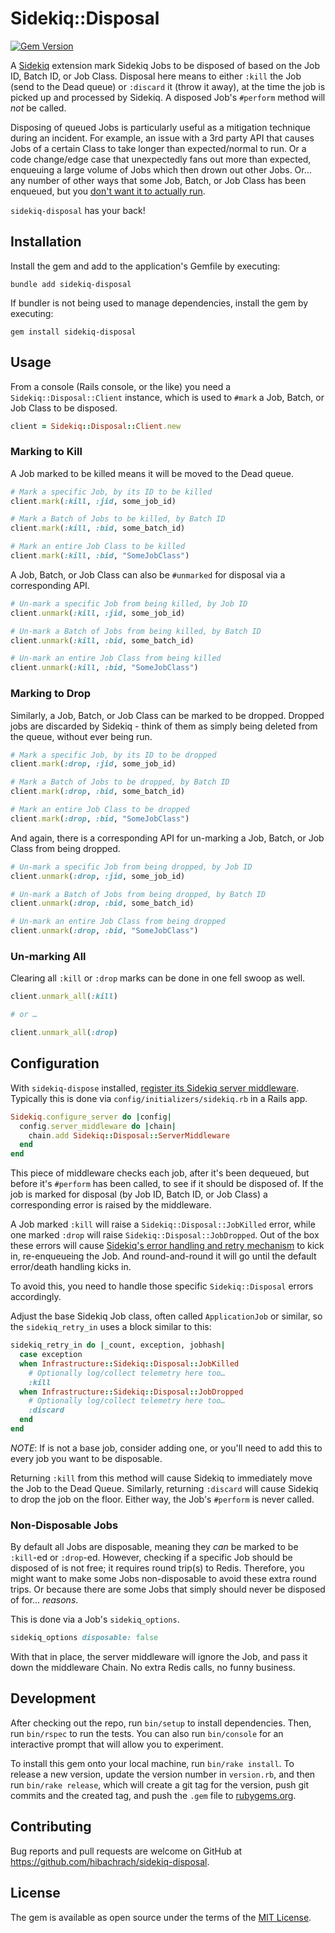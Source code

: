 # Sidekiq::Disposal

[![Gem Version](https://badge.fury.io/rb/sidekiq-disposal.svg?icon=si%3Arubygems&icon_color=%23ff2600)](https://badge.fury.io/rb/sidekiq-disposal)

A [Sidekiq][sidekiq] extension mark Sidekiq Jobs to be disposed of based on the Job ID, Batch ID, or Job Class.
Disposal here means to either `:kill` the Job (send to the Dead queue) or `:discard` it (throw it away), at the time the job is picked up and processed by Sidekiq.
A disposed Job's `#perform` method will _not_ be called.

Disposing of queued Jobs is particularly useful as a mitigation technique during an incident.
For example, an issue with a 3rd party API that causes Jobs of a certain Class to take longer than expected/normal to run.
Or a code change/edge case that unexpectedly fans out more than expected, enqueuing a large volume of Jobs which then drown out other Jobs.
Or… any number of other ways that some Job, Batch, or Job Class has been enqueued, but you [don't want it to actually run][cancel-jobs].

`sidekiq-disposal` has your back!

## Installation

Install the gem and add to the application's Gemfile by executing:

```console
bundle add sidekiq-disposal
```

If bundler is not being used to manage dependencies, install the gem by executing:

```console
gem install sidekiq-disposal
```

## Usage

From a console (Rails console, or the like) you need a `Sidekiq::Disposal::Client` instance, which is used to `#mark` a Job, Batch, or Job Class to be disposed.

```ruby
client = Sidekiq::Disposal::Client.new
```

### Marking to Kill

A Job marked to be killed means it will be moved to the Dead queue.

```ruby
# Mark a specific Job, by its ID to be killed
client.mark(:kill, :jid, some_job_id)

# Mark a Batch of Jobs to be killed, by Batch ID
client.mark(:kill, :bid, some_batch_id)

# Mark an entire Job Class to be killed
client.mark(:kill, :bid, "SomeJobClass")
```

A Job, Batch, or Job Class can also be `#unmarked` for disposal via a corresponding API.

```ruby
# Un-mark a specific Job from being killed, by Job ID
client.unmark(:kill, :jid, some_job_id)

# Un-mark a Batch of Jobs from being killed, by Batch ID
client.unmark(:kill, :bid, some_batch_id)

# Un-mark an entire Job Class from being killed
client.unmark(:kill, :bid, "SomeJobClass")
```

### Marking to Drop

Similarly, a Job, Batch, or Job Class can be marked to be dropped.
Dropped jobs are discarded by Sidekiq - think of them as simply being deleted from the queue, without ever being run.

```ruby
# Mark a specific Job, by its ID to be dropped
client.mark(:drop, :jid, some_job_id)

# Mark a Batch of Jobs to be dropped, by Batch ID
client.mark(:drop, :bid, some_batch_id)

# Mark an entire Job Class to be dropped
client.mark(:drop, :bid, "SomeJobClass")
```

And again, there is a corresponding API for un-marking a Job, Batch, or Job Class from being dropped.

```ruby
# Un-mark a specific Job from being dropped, by Job ID
client.unmark(:drop, :jid, some_job_id)

# Un-mark a Batch of Jobs from being dropped, by Batch ID
client.unmark(:drop, :bid, some_batch_id)

# Un-mark an entire Job Class from being dropped
client.unmark(:drop, :bid, "SomeJobClass")
```

### Un-marking All

Clearing all `:kill` or `:drop` marks can be done in one fell swoop as well.

```ruby
client.unmark_all(:kill)

# or …

client.unmark_all(:drop)
```

## Configuration

With `sidekiq-dispose` installed, [register its Sidekiq server middleware][sidekiq-register-middleware].
Typically this is done via `config/initializers/sidekiq.rb` in a Rails app.

```ruby
Sidekiq.configure_server do |config|
  config.server_middleware do |chain|
    chain.add Sidekiq::Disposal::ServerMiddleware
  end
end
```

This piece of middleware checks each job, after it's been dequeued, but before it's `#perform` has been called, to see if it should be disposed of.
If the job is marked for disposal (by Job ID, Batch ID, or Job Class) a corresponding error is raised by the middleware.

A Job marked `:kill` will raise a `Sidekiq::Disposal::JobKilled` error, while one marked `:drop` will raise `Sidekiq::Disposal::JobDropped`.
Out of the box these errors will cause [Sidekiq's error handling and retry mechanism][sidekiq-retries] to kick in, re-enqueueing the Job.
And round-and-round it will go until the default error/death handling kicks in.

To avoid this, you need to handle those specific `Sidekiq::Disposal` errors accordingly.

Adjust the base Sidekiq Job class, often called `ApplicationJob` or similar, so the `sidekiq_retry_in` uses a block similar to this:

```ruby
sidekiq_retry_in do |_count, exception, jobhash|
  case exception
  when Infrastructure::Sidekiq::Disposal::JobKilled
    # Optionally log/collect telemetry here too…
    :kill
  when Infrastructure::Sidekiq::Disposal::JobDropped
    # Optionally log/collect telemetry here too…
    :discard
  end
end
```

_NOTE_: If is not a base job, consider adding one, or you'll need to add this to every job you want to be disposable.

Returning `:kill` from this method will cause Sidekiq to immediately move the Job to the Dead Queue.
Similarly, returning `:discard` will cause Sidekiq to drop the job on the floor.
Either way, the Job's `#perform` is never called.

### Non-Disposable Jobs

By default all Jobs are disposable, meaning they _can_ be marked to be `:kill`-ed or `:drop`-ed.
However, checking if a specific Job should be disposed of is not free; it requires round trip(s) to Redis.
Therefore, you might want to make some Jobs non-disposable to avoid these extra round trips.
Or because there are some Jobs that simply should never be disposed of for… _reasons_.

This is done via a Job's `sidekiq_options`.

```ruby
sidekiq_options disposable: false
```

With that in place, the server middleware will ignore the Job, and pass it down the middleware Chain.
No extra Redis calls, no funny business.

## Development

After checking out the repo, run `bin/setup` to install dependencies.
Then, run `bin/rspec` to run the tests.
You can also run `bin/console` for an interactive prompt that will allow you to experiment.

To install this gem onto your local machine, run `bin/rake install`.
To release a new version, update the version number in `version.rb`, and then run `bin/rake release`, which will create a git tag for the version, push git commits and the created tag, and push the `.gem` file to [rubygems.org](https://rubygems.org).

## Contributing

Bug reports and pull requests are welcome on GitHub at https://github.com/hibachrach/sidekiq-disposal.

## License

The gem is available as open source under the terms of the [MIT License](https://opensource.org/licenses/MIT).

[sidekiq]: https://sidekiq.org "Simple, efficient background jobs for Ruby."
[sidekiq-register-middleware]: https://github.com/sidekiq/sidekiq/wiki/Middleware#registering-middleware "Registering Sidekiq Middleware"
[sidekiq-retries]: https://github.com/sidekiq/sidekiq/wiki/Error-Handling "Sidekiq Error Handling and Retries"
[cancel-jobs]: https://github.com/sidekiq/sidekiq/wiki/FAQ#how-do-i-cancel-a-sidekiq-job "How do I cancel a Sidekiq Job?"
